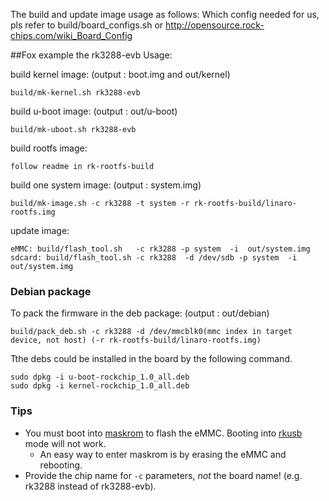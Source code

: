 The build and update image usage as follows:
Which config needed for us, pls refer to build/board_configs.sh or
http://opensource.rock-chips.com/wiki_Board_Config

##Fox example the rk3288-evb Usage:

build kernel image:  (output : boot.img and out/kernel)

	build/mk-kernel.sh rk3288-evb
    
build u-boot image:  (output : out/u-boot)

	build/mk-uboot.sh rk3288-evb
    
build rootfs image:

	follow readme in rk-rootfs-build

build one system image:  (output : system.img)

	build/mk-image.sh -c rk3288 -t system -r rk-rootfs-build/linaro-rootfs.img

update image: 

	eMMC: build/flash_tool.sh   -c rk3288 -p system  -i  out/system.img
	sdcard: build/flash_tool.sh -c rk3288  -d /dev/sdb -p system  -i  out/system.img 

### Debian package

To pack the firmware in the deb package:  (output : out/debian)

	build/pack_deb.sh -c rk3288 -d /dev/mmcblk0(mmc index in target device, not host) (-r rk-rootfs-build/linaro-rootfs.img)

Tthe debs could be installed in the board by the following command.   

	sudo dpkg -i u-boot-rockchip_1.0_all.deb
	sudo dpkg -i kernel-rockchip_1.0_all.deb

### Tips
* You must boot into [maskrom](http://opensource.rock-chips.com/wiki_Rockusb#Maskrom_mode) to flash the eMMC. Booting into [rkusb](http://opensource.rock-chips.com/wiki_Rockusb#Miniloader_Rockusb.C2.A0mode) mode will not work.
  * An easy way to enter maskrom is by erasing the eMMC and rebooting.
* Provide the chip name for `-c` parameters, _not_ the board name! (e.g. rk3288 instead of rk3288-evb).
